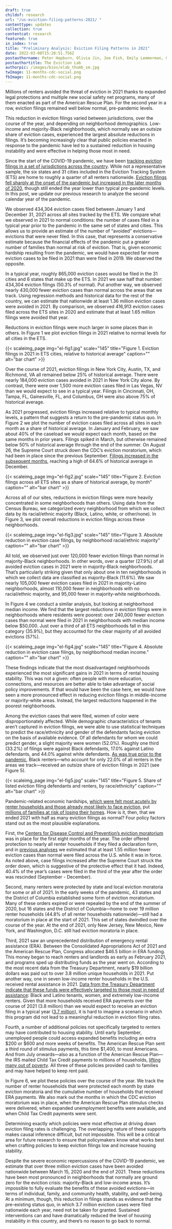 ```yaml
---
draft: true
childof: research
url: "/us-eviction-filing-patterns-2021/ "
contenttype: updates
collection: true
contentcat: research
featured: true
in_index: true
title: "Preliminary Analysis: Eviction Filing Patterns in 2021"
date: 2022-03-08T15:28:51.756Z
postauthorname: Peter Hepburn, Olivia Jin, Joe Fish, Emily Lemmerman, & Anne Kat Alexander
postauthortitle: The Eviction Lab
authorpic: /images/bios/elab_thumb_sm.jpg
twImage: 11-months-cdc-social.png
fbImage: 11-months-cdc-social.png
---
```

Millions of renters avoided the threat of eviction in 2021 thanks to expanded legal protections and multiple new social safety net programs, many of them enacted as part of the American Rescue Plan. For the second year in a row, eviction filings remained well below normal, pre-pandemic levels.

This reduction in eviction filings varied between jurisdictions, over the course of the year, and depending on neighborhood demographics. Low-income and majority-Black neighborhoods, which normally see an outsize share of eviction cases, experienced the largest absolute reductions in filings. It’s becoming increasingly clear that public policies enacted in response to the pandemic have led to a sustained reduction in housing instability and were effective in helping those most in need.

Since the start of the COVID-19 pandemic, we have been [tracking eviction filings in a set of jurisdictions across the country](https://evictionlab.org/eviction-tracking/). While not a representative sample, the six states and 31 cities included in the Eviction Tracking System (ETS) are home to roughly a quarter of all renters nationwide. [Eviction filings fell sharply at the onset of the pandemic but increased in the later months of 2020](https://evictionlab.org/us-eviction-filing-patterns-2020/), though still ended the year lower than typical pre-pandemic levels. In this post, we update our previous research to analyze the second calendar year of the pandemic. 

We observed 434,304 eviction cases filed between January 1 and December 31, 2021 across all sites tracked by the ETS. We compare what we observed in 2021 to normal conditions: the number of cases filed in a typical year prior to the pandemic in the same set of states and cities. This allows us to provide an estimate of the number of “avoided” evictions—evictions that were never filed. In this case, that represents a conservative estimate because the financial effects of the pandemic put a greater number of families than normal at risk of eviction. That is, given economic hardship resulting from the pandemic, we would have expected far more eviction cases to be filed in 2021 than were filed in 2019. We observed the opposite.

In a typical year, roughly 865,000 eviction cases would be filed in the 31 cities and 6 states that make up the ETS. In 2021 we saw half that number: 434,304 eviction filings (50.3% of normal). Put another way, we observed nearly 430,000 fewer eviction cases than normal across the areas that we track. Using regression methods and historical data for the rest of the country, we can estimate that nationwide at least 1.36 million eviction cases were avoided in 2021. By comparison, we observed 416,913 eviction cases filed across the ETS sites in 2020 and estimate that at least 1.65 million filings were avoided that year.

Reductions in eviction filings were much larger in some places than in others. In Figure 1 we plot eviction filings in 2021 relative to normal levels for all cities in the ETS.

{{< scaleimg_page img="el-fig1.jpg" scale="145" title="Figure 1. Eviction filings in 2021 in ETS cities, relative to historical average" caption="" alt="bar chart" >}}

Over the course of 2021, eviction filings in New York City, Austin, TX, and Richmond, VA all remained below 25% of historical average. There were nearly 184,000 eviction cases avoided in 2021 in New York City alone. By contrast, there were over 1,500 more eviction cases filed in Las Vegas, NV than we would expect to see in a typical year. Filings in Cincinnati, OH, Tampa, FL, Gainesville, FL, and Columbus, OH were also above 75% of historical average.

As 2021 progressed, eviction filings increased relative to typical monthly levels, a pattern that suggests a return to the pre-pandemic status quo. In Figure 2 we plot the number of eviction cases filed across all sites in each month as a share of historical average. In January and February, we saw about 40% of the caseload we would expect each month, based on the same months in prior years. Filings spiked in March, but otherwise remained below 50% of historical average through the end of the summer. On August 26, the Supreme Court struck down the CDC’s eviction moratorium, which had been in place since the previous September. [Filings increased in the subsequent months](https://evictionlab.org/updates/research/eviction-filing-trends-after-cdc-moratorium/), reaching a high of 64.6% of historical average in December.

{{< scaleimg_page img="el-fig2.jpg" scale="145" title="Figure 2. Eviction filings across all ETS sites as a share of historical average, by month" caption="" alt="bar chart" >}}

Across all of our sites, reductions in eviction filings were more heavily concentrated in some neighborhoods than others. Using data from the Census Bureau, we categorized every neighborhood from which we collect data by its racial/ethnic majority (Black, Latino, white, or other/none). In Figure 3, we plot overall reductions in eviction filings across these neighborhoods.

{{< scaleimg_page img="el-fig3.jpg" scale="145" title="Figure 3. Absolute reduction in eviction case filings, by neighborhood racial/ethnic majority" caption="" alt="bar chart" >}}

All told, we observed just over 120,000 fewer eviction filings than normal in majority-Black neighborhoods. In other words, over a quarter (27.9%) of all avoided eviction cases in 2021 were in majority-Black neighborhoods. That’s particularly striking given that only about one in ten neighborhoods in which we collect data are classified as majority-Black (11.6%). We saw nearly 105,000 fewer eviction cases filed in 2021 in majority-Latino neighborhoods, almost 110,000 fewer in neighborhoods with no racial/ethnic majority, and 95,000 fewer in majority-white neighborhoods.

In Figure 4 we conduct a similar analysis, but looking at neighborhood median income. We find that the largest reductions in eviction filings were in neighborhoods where residents were poorest: over 240,000 fewer eviction cases than normal were filed in 2021 in neighborhoods with median income below $50,000. Just over a third of all ETS neighborhoods fall in this category (35.9%), but they accounted for the clear majority of all avoided evictions (57%).

{{< scaleimg_page img="el-fig4.jpg" scale="145" title="Figure 4. Absolute reduction in eviction case filings, by neighborhood median income." caption="" alt="bar chart" >}}

These findings indicate that the most disadvantaged neighborhoods experienced the most significant gains in 2021 in terms of rental housing stability. This was not a given: often people with more education, connections, and resources are better able to take advantage of social policy improvements. If that would have been the case here, we would have seen a more pronounced effect in reducing eviction filings in middle-income or majority-white areas. Instead, the largest reductions happened in the poorest neighborhoods.

Among the eviction cases that were filed, women of color were disproportionately affected. While demographic characteristics of tenants aren’t captured in eviction filings, we were able to use statistical techniques to predict the race/ethnicity and gender of the defendants facing eviction on the basis of available evidence. Of all defendants for whom we could predict gender, a slight majority were women (52.0%). Roughly one third (33.2%) of filings were against Black defendants, 17.0% against Latino defendants, and 44.0% against white defendants. [As was true prior to the pandemic](https://evictionlab.org/demographics-of-eviction/), Black renters—who account for only 22.0% of all renters in the areas we track—received an outsize share of eviction filings in 2021 (see Figure 5).

{{< scaleimg_page img="el-fig5.jpg" scale="145" title="Figure 5. Share of listed eviction filing defendants and renters, by race/ethnicity" caption="" alt="bar chart" >}}

Pandemic-related economic hardships, [which were felt most acutely by renter households and those already most likely to face eviction](https://ternercenter.berkeley.edu/research-and-policy/estimating-covid-19s-near-term-impact-on-renters/), put [millions of families at risk of losing their homes](https://www.urban.org/sites/default/files/publication/104762/the-race-to-save-millions-from-eviction.pdf). How is it, then, that we ended 2021 with half as many eviction filings as normal? Four policy factors stand out as the most plausible explanations.

First, the [Centers for Disease Control and Prevention’s eviction moratorium](https://www.govinfo.gov/content/pkg/FR-2020-09-04/pdf/2020-19654.pdf) was in place for the first eight months of the year. The order offered protection to nearly all renter households if they filed a declaration form, and in [previous analyses](https://evictionlab.org/eleven-months-cdc/) we estimated that at least 1.55 million fewer eviction cases than normal were filed across the U.S. while it was in force. As noted above, case filings increased after the Supreme Court struck the order down, which is suggestive of the protective effect that it had. Indeed, 40.4% of the year’s cases were filed in the third of the year after the order was rescinded (September - December).

Second, many renters were protected by state and local eviction moratoria for some or all of 2021. In the early weeks of the pandemic, 43 states and the District of Columbia established some form of eviction moratorium. Many of these orders expired or were repealed by the end of the summer of 2020, but 16 states and the District of Columbia—home to over 19 million renter households (44.8% of all renter households nationwide)—still had a moratorium in place at the start of 2021. This set of states dwindled over the course of the year. At the end of 2021, only New Jersey, New Mexico, New York, and Washington, D.C. still had eviction moratoria in place.

Third, 2021 saw an unprecedented distribution of emergency rental assistance (ERA). Between the Consolidated Appropriations Act of 2021 and the American Rescue Plan, Congress allocated $46.5 billion in ERA funding. This money began to reach renters and landlords as early as February 2021, and programs sped up distributing funds as the year went on. According to the most recent data from the Treasury Department, nearly $19 billion dollars was paid out to over 3.8 million unique households in 2021. Put another way, one in seven low-income renter households in the U.S. received rental assistance in 2021. [Data from the Treasury Department indicate that these funds were effectively targeted to those most in need of assistance](https://home.treasury.gov/news/press-releases/jy0606): Black and Latino tenants, women, and extremely low-income renters. Given that more households received ERA payments over the course of 2021 (3.8 million) than we would expect to receive an eviction filing in a typical year ([3.7 million](https://www.congress.gov/116/meeting/house/110362/witnesses/HHRG-116-BA00-Wstate-DesmondM-20200114.pdf)), it is hard to imagine a scenario in which this program did not lead to a meaningful reduction in eviction filing rates.

Fourth, a number of additional policies not specifically targeted to renters may have contributed to housing stability. Until early September, unemployed people could access expanded benefits including an extra $200 or $600 and more weeks of benefits. The American Rescue Plan sent a third round of stimulus payments, this time $1,400, to most Americans. And from July onwards—also as a function of the American Rescue Plan—the IRS mailed Child Tax Credit payments to millions of households, [lifting many out of poverty](https://www.povertycenter.columbia.edu/news-internal/monthly-poverty-december-2021). All three of these policies provided cash to families and may have helped to keep rent paid.

In Figure 6, we plot these policies over the course of the year. We track the number of renter households that were protected each month by state eviction moratoria and the cumulative number of households that received ERA payments. We also mark out the months in which the CDC eviction moratorium was in place, when the American Rescue Plan stimulus checks were delivered, when expanded unemployment benefits were available, and when Child Tax Credit payments were sent.

Determining exactly which policies were most effective at driving down eviction filing rates is challenging. The overlapping nature of these supports makes causal inference difficult, but not impossible. This will be a critical area for future research to ensure that policymakers know what works best when crafting policies to keep eviction filings low and increase housing stability.

Despite the severe economic repercussions of the COVID-19 pandemic, we estimate that over three million eviction cases have been avoided nationwide between March 15, 2020 and the end of 2021. These reductions have been most pronounced in neighborhoods that normally are ground zero for the eviction crisis: majority-Black and low-income areas. It’s impossible to fully evaluate the benefits of these avoided evictions—in terms of individual, family, and community health, stability, and well-being. At a minimum, though, this reduction in filings stands as evidence that the pre-existing status quo, in which 3.7 million eviction cases were filed nationwide each year, need not be taken for granted. Sustained interventions can and have dramatically reduced the level of housing instability in this country, and there’s no reason to go back to normal.